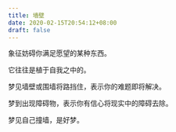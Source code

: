 ```yaml
---
title: 墙壁
date: 2020-02-15T20:54:12+08:00
draft: false
---
```


象征妨碍你满足愿望的某种东西。

它往往是植于自我之中的。

梦见墙壁或围墙将路挡住，表示你的难题即将解决。

梦到出现障碍物，表示你有信心将现实中的障碍去除。

梦见自己撞墙，是好梦。